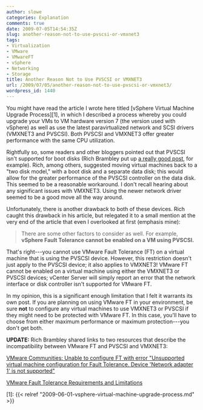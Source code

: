 ```yaml
---
author: slowe
categories: Explanation
comments: true
date: 2009-07-05T14:54:35Z
slug: another-reason-not-to-use-pvscsi-or-vmxnet3
tags:
- Virtualization
- VMware
- VMwareFT
- vSphere
- Networking
- Storage
title: Another Reason Not to Use PVSCSI or VMXNET3
url: /2009/07/05/another-reason-not-to-use-pvscsi-or-vmxnet3/
wordpress_id: 1440
---
```


You might have read the article I wrote here titled [vSphere Virtual Machine Upgrade Process][1], in which I described a process whereby you could upgrade your VMs to VM hardware version 7 (the version used with vSphere) as well as use the latest paravirtualized network and SCSI drivers (VMXNET3 and PVSCSI). Both PVSCSI and VMXNET3 offer greater performance with the same CPU utilization.

Rightfully so, some readers and other bloggers pointed out that PVSCSI isn't supported for boot disks (Rich Brambley put up [a really good post](http://vmetc.com/2009/06/22/tap-into-vsphere-pvscsi-performance-with-separate-vm-boot-and-data-drives/), for example). Rich, among others, suggested moving virtual machines back to a "two disk model," with a boot disk and a separate data disk; this would allow for the greater performance of the PVSCSI controller on the data disk. This seemed to be a reasonable workaround. I don't recall hearing about any significant issues with VMXNET3. Using the newer network driver seemed to be a good move all the way around.

Unfortunately, there is another drawback to both of these devices. Rich caught this drawback in his article, but relegated it to a small mention at the very end of the article that even I overlooked at first (emphasis mine):

>There are some other factors to consider as well. For example, **vSphere Fault Tolerance cannot be enabled on a VM using PVSCSI.**

That's right---you cannot use VMware Fault Tolerance (FT) on a virtual machine that is using the PVSCSI device. However, this restriction doesn't just apply to the PVSCSI device; it also applies to VMXNET3! VMware FT cannot be enabled on a virtual machine using either the VMXNET3 or PVSCSI devices; vCenter Server will simply report an error that the network interface or disk controller isn't supported for VMware FT.

In my opinion, this is a significant enough limitation that I felt it warrants its own post. If you are planning on using VMware FT in your environment, be sure **not** to configure any virtual machines to use VMXNET3 or PVSCSI if they might need to be protected with VMware FT. In this case, you'll have to choose from either maximum performance or maximum protection---you don't get both.

**UPDATE:** Rich Brambley shared links to two resources that describe the incompatibility between VMware FT and PVSCSI and VMXNET3:

[VMware Communities: Unable to configure FT with error "Unsupported virtual machine configuration for Fault Tolerance. Device 'Network adapter 1' is not supported"](http://communities.vmware.com/thread/217845)  

[VMware Fault Tolerance Requirements and Limitations](http://communities.vmware.com/blogs/vmroyale/2009/05/18/vmware-fault-tolerance-requirements-and-limitations)

[1]: {{< relref "2009-06-01-vsphere-virtual-machine-upgrade-process.md" >}}
